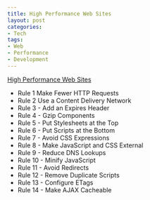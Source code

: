 ```yaml
---
title: High Performance Web Sites
layout: post
categories:
- Tech
tags:
- Web
- Performance
- Development
---
```


[High Performance Web Sites](http://stevesouders.com/hpws/rules.php)

* Rule 1 Make Fewer HTTP Requests 
* Rule 2 Use a Content Delivery Network 
* Rule 3 - Add an Expires Header 
* Rule 4 - Gzip Components 
* Rule 5 - Put Stylesheets at the Top 
* Rule 6 - Put Scripts at the Bottom 
* Rule 7 - Avoid CSS Expressions
* Rule 8 - Make JavaScript and CSS External
* Rule 9 - Reduce DNS Lookups 
* Rule 10 - Minify JavaScript 
* Rule 11 - Avoid Redirects 
* Rule 12 - Remove Duplicate Scripts 
* Rule 13 - Configure ETags 
* Rule 14 - Make AJAX Cacheable

